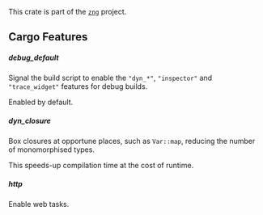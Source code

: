 <!--do doc --readme header-->
This crate is part of the [`zng`](https://github.com/zng-ui/zng) project.


<!--do doc --readme features-->
## Cargo Features

##### debug_default
Signal the build script to enable the `"dyn_*"`, `"inspector"` and `"trace_widget"` features for debug builds.

Enabled by default.


##### dyn_closure
Box closures at opportune places, such as `Var::map`, reducing the number of monomorphised types.

This speeds-up compilation time at the cost of runtime.


##### http
Enable web tasks.


<!--do doc --readme #SECTION-END-->


